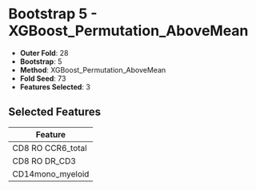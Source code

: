 # Bootstrap 5 - XGBoost_Permutation_AboveMean

- **Outer Fold**: 28
- **Bootstrap**: 5
- **Method**: XGBoost_Permutation_AboveMean
- **Fold Seed**: 73
- **Features Selected**: 3

## Selected Features

| Feature |
|---------|
| CD8 RO CCR6_total |
| CD8 RO DR_CD3 |
| CD14mono_myeloid |
